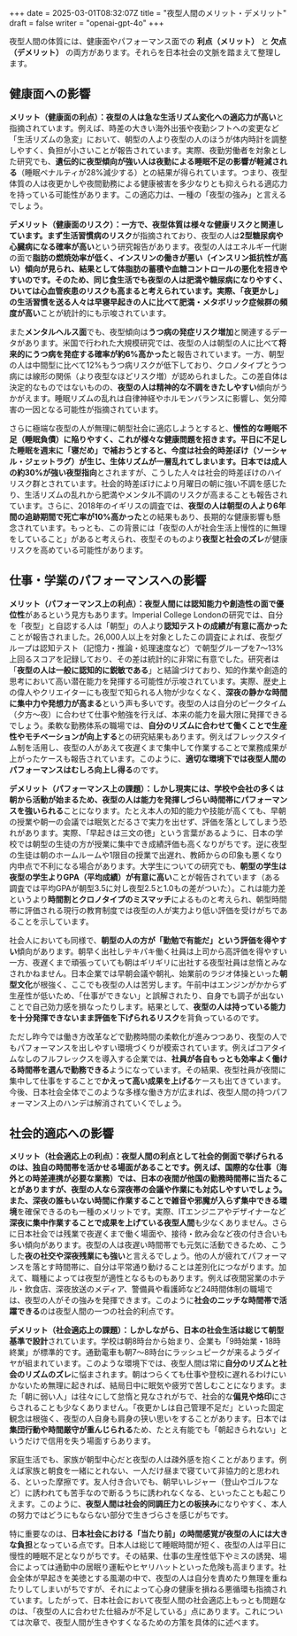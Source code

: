 +++
date = 2025-03-01T08:32:07Z
title = "夜型人間のメリット・デメリット"
draft = false
writer = "openai-gpt-4o"
+++


夜型人間の体質には、健康面やパフォーマンス面での **利点（メリット）** と **欠点（デメリット）** の両方があります。それらを日本社会の文脈を踏まえて整理します。

## 健康面への影響

**メリット（健康面の利点）：******夜型の人は******急な生活リズム変化への適応力が高い**と指摘されています。例えば、時差の大きい海外出張や夜勤シフトへの変更など「生活リズムの急変」において、朝型の人より夜型の人のほうが体内時計を調整しやすく、負担が小さいことが報告されています。実際、夜勤労働者を対象とした研究でも、**遺伝的に夜型傾向が強い人は夜勤による睡眠不足の影響が軽減される**（睡眠ペナルティが28%減少する）との結果が得られています。つまり、夜型体質の人は夜更かしや夜間勤務による健康被害を多少なりとも抑えられる適応力を持っている可能性があります。この適応力は、一種の「夜型の強み」と言えるでしょう。

**デメリット（健康面のリスク）：******一方で、夜型体質は様々な健康リスクと関連しています。まず******生活習慣病のリスク**が指摘されており、夜型の人は**2型糖尿病や心臓病になる確率が高い**という研究報告があります。夜型の人はエネルギー代謝の面で**脂肪の燃焼効率が低く、インスリンの働きが悪い（インスリン抵抗性が高い）******傾向が見られ、結果として体脂肪の蓄積や血糖コントロールの悪化を招きやすいのです。そのため、同じ食生活でも夜型の人は肥満や糖尿病になりやすく、ひいては心血管疾患のリスクも高まると考えられています。実際、「夜更かし」の生活習慣を送る人々は早寝早起きの人に比べて******肥満・メタボリック症候群の頻度が高い**ことが統計的にも示唆されています。

また**メンタルヘルス面**でも、夜型傾向は**うつ病の発症リスク増加**と関連するデータがあります。米国で行われた大規模研究では、夜型の人は朝型の人に比べて**将来的にうつ病を発症する確率が約6%高かった**と報告されています。一方、朝型の人は中間型に比べて12%もうつ病リスクが低下しており、クロノタイプとうつ病には線形の関係（より夜型なほどリスク増）が認められました。この差自体は決定的なものではないものの、**夜型の人は精神的な不調をきたしやすい**傾向がうかがえます。睡眠リズムの乱れは自律神経やホルモンバランスに影響し、気分障害の一因となる可能性が指摘されています。

さらに極端な夜型の人が無理に朝型社会に適応しようとすると、**慢性的な睡眠不足（睡眠負債）******に陥りやすく、これが様々な健康問題を招きます。平日に不足した睡眠を週末に「寝だめ」で補おうとすると、今度は******社会的時差ぼけ（ソーシャル・ジェットラグ）******が生じ、生体リズムが一層乱れてしまいます。日本では******成人の約30%が強い夜型指向**とされますが、こうした人々は社会的時差ぼけのハイリスク群とされています。社会的時差ぼけにより月曜日の朝に強い不調を感じたり、生活リズムの乱れから肥満やメンタル不調のリスクが高まることも報告されています。さらに、2018年のイギリスの調査では、**夜型の人は朝型の人より6年間の追跡期間で死亡率が10%高かった**との結果もあり、長期的な健康影響も懸念されています。もっとも、この背景には「夜型の人が社会生活上慢性的に無理をしていること」があると考えられ、夜型そのものより**夜型と社会のズレ**が健康リスクを高めている可能性があります。

## 仕事・学業のパフォーマンスへの影響

**メリット（パフォーマンス上の利点）：******夜型人間には******認知能力や創造性の面で優位性**があるという見方もあります。Imperial College Londonの研究では、自分を「夜型」と自認する人は「朝型」の人より**認知テストの成績が有意に高かった**ことが報告されました。26,000人以上を対象としたこの調査によれば、夜型グループは認知テスト（記憶力・推論・処理速度など）で朝型グループを7～13%上回るスコアを記録しており、その差は統計的に非常に有意でした。研究者は「**夜型の人は一般に認知的に鋭敏である**」と結論づけており、知的作業や創造的思考において高い潜在能力を発揮する可能性が示唆されています。実際、歴史上の偉人やクリエイターにも夜型で知られる人物が少なくなく、**深夜の静かな時間に集中力や発想力が高まる**という声も多いです。夜型の人は自分のピークタイム（夕方～夜）に合わせて仕事や勉強を行えば、本来の能力を最大限に発揮できるでしょう。柔軟な勤務体系の職場では、**自分のリズムに合わせて働くことで生産性やモチベーションが向上する**との研究結果もあります。例えばフレックスタイム制を活用し、夜型の人があえて夜遅くまで集中して作業することで業務成果が上がったケースも報告されています。このように、**適切な環境下では夜型人間のパフォーマンスはむしろ向上し得る**のです。

**デメリット（パフォーマンス上の課題）：******しかし現実には、学校や会社の多くは朝から活動が始まるため、夜型の人は******能力を発揮しづらい時間帯にパフォーマンスを強いられる**ことになります。たとえ本人の知的能力や技能が高くても、早朝の授業や朝一の会議では眠気とだるさで実力を出せず、評価を落としてしまう恐れがあります。実際、「早起きは三文の徳」という言葉があるように、日本の学校では朝型の生徒の方が授業に集中でき成績評価も高くなりがちです。逆に夜型の生徒は朝のホームルームや1限目の授業で出遅れ、教師からの印象も悪くなり内申点で不利になる場合があります。大学生についての研究でも、**朝型の学生は夜型の学生よりGPA（平均成績）が有意に高い**ことが報告されています（ある調査では平均GPAが朝型3.5に対し夜型2.5と1.0もの差がついた）。これは能力差というより**時間割とクロノタイプのミスマッチ**によるものと考えられ、朝型時間帯に評価される現行の教育制度では夜型の人が実力より低い評価を受けがちであることを示しています。

社会人においても同様で、**朝型の人の方が「勤勉で有能だ」という評価を得やすい**傾向があります。朝早く出社しテキパキ働く社員は上司から高評価を得やすい一方、夜遅くまで頑張っていても朝はギリギリに出社する夜型社員は怠惰とみなされかねません。日本企業では早朝会議や朝礼、始業前のラジオ体操といった**朝型文化**が根強く、ここでも夜型の人は苦労します。午前中はエンジンがかからず生産性が低いため、「仕事ができない」と誤解されたり、自身でも調子が出ないことで自己効力感を損なったりします。結果として、**夜型の人は持っている能力を十分発揮できないまま評価を下げられるリスク**を背負っているのです。

ただし昨今では働き方改革などで勤務時間の柔軟化が進みつつあり、夜型の人でもパフォーマンスを出しやすい環境づくりが模索されています。例えばコアタイムなしのフルフレックスを導入する企業では、**社員が各自もっとも効率よく働ける時間帯を選んで勤務できる**ようになっています。その結果、夜型社員が夜間に集中して仕事をすることで**かえって高い成果を上げる**ケースも出てきています。今後、日本社会全体でこのような多様な働き方が広まれば、夜型人間の持つパフォーマンス上のハンデは解消されていくでしょう。

## 社会的適応への影響

**メリット（社会適応上の利点）：******夜型人間の利点として社会的側面で挙げられるのは、**********独自の時間帯を活かせる場面がある**********ことです。例えば、国際的な仕事（海外との時差連携が必要な業務）では、日本の夜間が他国の勤務時間帯に当たることがありますが、夜型の人なら深夜帯の会議や作業にも対応しやすいでしょう。また、深夜の誰もいない時間に作業することで雑音や邪魔が入らず******集中できる環境**を確保できるのも一種のメリットです。実際、ITエンジニアやデザイナーなど**深夜に集中作業することで成果を上げている夜型人間**も少なくありません。さらに日本社会では残業で夜遅くまで働く場面や、接待・飲み会など夜の付き合いも多い傾向があります。夜型の人は夜遅い時間帯でも元気に活動できるため、こうした**夜の社交や深夜残業にも強い**と言えるでしょう。他の人が疲れてパフォーマンスを落とす時間帯に、自分は平常通り動けることは差別化につながります。加えて、職種によっては夜型が適性となるものもあります。例えば夜間営業のホテル・飲食店、深夜放送のメディア、警備員や看護師など24時間体制の職場では、夜型の人がその強みを発揮できます。このように**社会のニッチな時間帯で活躍できる**のは夜型人間の一つの社会的利点です。

**デメリット（社会適応上の課題）：******しかしながら、日本の社会生活は総じて******朝型基準で設計**されています。学校は朝8時台から始まり、企業も「9時始業・18時終業」が標準的です。通勤電車も朝7～8時台にラッシュピークが来るようダイヤが組まれています。このような環境下では、夜型人間は常に**自分のリズムと社会のリズムのズレ**に悩まされます。朝はつらくても仕事や登校に遅れるわけにいかないため無理に起きれば、結局日中に眠気や疲労で苦しむことになります。また「朝に弱い人」は往々にして怠惰と見なされがちで、社会的な**偏見や烙印**にさらされることも少なくありません。「夜更かしは自己管理不足だ」といった固定観念は根強く、夜型の人自身も肩身の狭い思いをすることがあります。日本では**集団行動や時間厳守が重んじられる**ため、たとえ有能でも「朝起きられない」というだけで信用を失う場面すらあります。

家庭生活でも、家族が朝型中心だと夜型の人は疎外感を抱くことがあります。例えば家族と朝食を一緒にとれない、一人だけ昼まで寝ていて非協力的と思われる、といった摩擦です。友人付き合いでも、朝早いレジャー（登山やゴルフなど）に誘われても苦手なので断るうちに誘われなくなる、といったことも起こりえます。このように、**夜型人間は社会的同調圧力との板挟み**になりやすく、本人の努力ではどうにもならない部分で生きづらさを感じがちです。

特に重要なのは、**日本社会における「当たり前」の時間感覚が夜型の人には大きな負担**となっている点です。日本人は総じて睡眠時間が短く、夜型の人は平日に慢性的睡眠不足となりがちです。その結果、仕事の生産性低下やミスの誘発、場合によっては通勤中の居眠り運転やヒヤリハットといった危険も高まります。社会全体が早起きを美徳とする風潮の中で、夜型の人は自分を責めたり無理を重ねたりしてしまいがちですが、それによって心身の健康を損ねる悪循環も指摘されています。したがって、日本社会において夜型人間の社会適応上もっとも問題なのは、「夜型の人に合わせた仕組みが不足している」点にあります。これについては次章で、夜型人間が生きやすくなるための方策を具体的に述べます。

